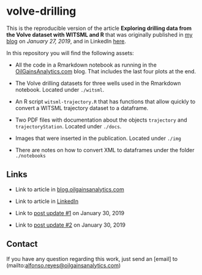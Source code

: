 # volve-drilling

This is the reproducible version of the article __Exploring drilling data from the Volve dataset with WITSML and R__ that was originally published in [my blog](http://blog.OilGainsAnalytics.com) on *January 27, 2019*, and in LinkedIn [here](https://www.linkedin.com/pulse/exploring-drilling-data-from-volve-dataset-witsml-r-alfonso-r-reyes/).


In this repository you will find the following assets:

* All the code in a Rmarkdown notebook as running in the [OilGainsAnalytics.com](http://OilGainsAnalytics.com) blog. That includes the last four plots at the end.

* The Volve drilling datasets for three wells used in the Rmarkdown notebook. Located under `./witsml`.

* An R script `witsml-trajectory.R` that has functions that allow quickly to convert a WITSML trajectory dataset to a dataframe.

* Two PDF files with documentation about the objects `trajectory` and `trajectoryStation`. Located under `./docs`.

* Images that were inserted in the publication. Located under `./img`

* There are notes on how to convert XML to dataframes under the folder `./notebooks`


## Links

* Link to article in [blog.oilgainsanalytics.com](http://blog.oilgainsanalytics.com/publications/exploring-drilling-data-from-volve-dataset-witsml-r/)

* Link to article in [LinkedIn](https://www.linkedin.com/pulse/exploring-drilling-data-from-volve-dataset-witsml-r-alfonso-r-reyes/)

* Link to [post update #1](https://www.linkedin.com/feed/update/urn:li:activity:6496447722193817600) on January 30, 2019

* Link to [post update #2](https://www.linkedin.com/feed/update/urn:li:activity:6496452700169953280) on January 30, 2019


## Contact
If you have any question regarding this work, just send an [email] to  (mailto:alfonso.reyes@oilgainsanalytics.com)
